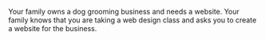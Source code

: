 <!--practice-->
Your family owns a dog grooming business and needs a website. Your family knows that you are taking a web design class and asks you to create a website for the business. 